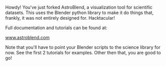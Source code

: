 Howdy! You've just forked AstroBlend, a visualization tool for scientific datasets.  This uses the Blender python library to make it do things that, frankly, it was not entirely designed for.  Hacktacular!

Full documentation and tutorials can be found at:

www.astroblend.com

Note that you'll have to point your Blender scripts to the science library for now.  See the first 2 tutorials for examples.  Other then that, you are good to go!

